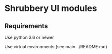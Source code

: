 # Shrubbery UI modules

## Requirements
Use python 3.6 or newer

Use virtual environments (see main ../README.md)